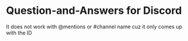 # Question-and-Answers for Discord
It does not work with @mentions or #channel name cuz it only comes up with the ID
